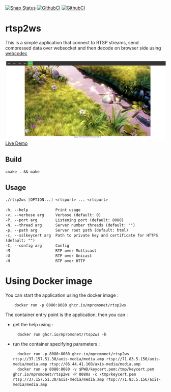 [![Snap Status](https://snapcraft.io/rtsp2ws/badge.svg)](https://snapcraft.io/rtsp2ws)
[![GithubCI](https://github.com/mpromonet/rtsp2ws/workflows/C/C++%20CI%20linux/badge.svg)](https://github.com/mpromonet/rtsp2ws/actions)
[![GithubCI](https://github.com/mpromonet/rtsp2ws/workflows/C/C++%20CI%20windows/badge.svg)](https://github.com/mpromonet/rtsp2ws/actions)

# rtsp2ws

This is a simple application that connect to RTSP streams, send compressed data over websocket and then decode on browser side using [webcodec](https://github.com/w3c/webcodecs)

[![Screenshot](images/screenshot.jpg)](https://rtsp2ws.agreeabletree-365b9a90.canadacentral.azurecontainerapps.io)
[Live Demo](https://rtsp2ws.agreeabletree-365b9a90.canadacentral.azurecontainerapps.io)

Build
------- 
	cmake . && make

Usage
------- 
    ./rtsp2ws [OPTION...] <rtspurl> ... <rtspurl>

    -h, --help            Print usage
    -v, --verbose arg     Verbose (default: 0)
    -P, --port arg        Listening port (default: 8080)
    -N, --thread arg      Server number threads (default: "")
    -p, --path arg        Server root path (default: html)
    -c, --sslkeycert arg  Path to private key and certificate for HTTPS (default: "")
    -C, --config arg      Config
    -M                    RTP over Multicast
    -U                    RTP over Unicast
    -H                    RTP over HTTP

Using Docker image
===============
You can start the application using the docker image :

        docker run -p 8080:8080 ghcr.io/mpromonet/rtsp2ws

The container entry point is the application, then you can :

* get the help using :

        docker run ghcr.io/mpromonet/rtsp2ws -h

* run the container specifying parameters :

        docker run -p 8080:8080 ghcr.io/mpromonet/rtsp2ws rtsp://37.157.51.30/axis-media/media.amp rtsp://71.83.5.156/axis-media/media.amp rtsp://86.44.41.160/axis-media/media.amp 
        docker run -p 8080:8080 -v $PWD/keycert.pem:/tmp/keycert.pem ghcr.io/mpromonet/rtsp2ws -P 8080s -c /tmp/keycert.pem rtsp://37.157.51.30/axis-media/media.amp rtsp://71.83.5.156/axis-media/media.amp

